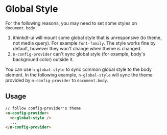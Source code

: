 # Global Style

For the following reasons, you may need to set some styles on `document.body`

1. ithinkdt-ui will mount some global style that is unresponsive (to theme, not media query). For example `font-family`. The style works fine by default, however they won't change when theme is changed.
2. `n-config-provider` can't sync global style (for example, body's background color) outside it.

You can use `n-global-style` to sync common global style to the body element. In the following example, `n-global-style` will sync the theme provided by `n-config-provider` to `document.body`.

## Usage

```html
// follow config-provider's theme
<n-config-provider>
  <n-global-style />
  ...
</n-config-provider>
```
